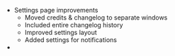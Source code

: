 ﻿- Settings page improvements
  - Moved credits & changelog to separate windows
  - Included entire changelog history
  - Improved settings layout
  - Added settings for notifications
- 